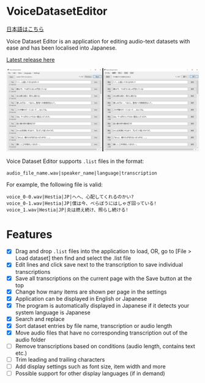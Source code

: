 # VoiceDatasetEditor
[日本語はこちら](README-JA.md)

Voice Dataset Editor is an application for editing audio-text datasets with ease and has been localised into Japanese.

[Latest release here](https://github.com/hopto-dot/VoiceDatasetEditor/releases/latest)

![User interface](./Examples/UI.png)

Voice Dataset Editor supports `.list` files in the format:
```
audio_file_name.wav|speaker_name|language|transcription
```

For example, the following file is valid:
```
voice_0-0.wav|Hestia|JP|へへ、心配してくれるのかい?
voice_0-1.wav|Hestia|JP|僕は今、べらぼうにはしゃぎ回っている!
voice_1.wav|Hestia|JP|炎は燃え続け、照らし続ける!
```

# Features
- [X]  Drag and drop `.list` files into the application to load, OR, go to [File > Load dataset] then find and select the .list file
- [X]  Edit lines and click save next to the transcription to save individual transcriptions
- [X]  Save all transcriptions on the current page with the Save button at the top
- [X]  Change how many items are shown per page in the settings
- [X]  Application can be displayed in English or Japanese
- [X]  The program is automatically displayed in Japanese if it detects your system language is Japanese
- [X]  Search and replace
- [X]  Sort dataset entries by file name, transcription or audio length
- [X]  Move audio files that have no corresponding transcription out of the audio folder
- [ ]  Remove transcriptions based on conditions (audio length, contains text etc.)
- [ ]  Trim leading and trailing characters
- [ ]  Add display settings such as font size, item width and more
- [ ]  Possible support for other display languages (if in demand)
